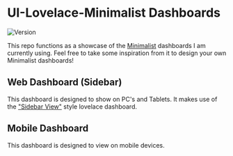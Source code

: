 # UI-Lovelace-Minimalist Dashboards

![Version](https://img.shields.io/github/v/release/UI-Lovelace-Minimalist/UI)

This repo functions as a showcase of the [Minimalist](https://github.com/UI-Lovelace-Minimalist/UI) dashboards I am currently using. Feel free to take some inspiration from it to design your own Minimalist dashboards!

## Web Dashboard (Sidebar)

This dashboard is designed to show on PC's and Tablets. It makes use of the ["Sidebar View"](https://www.home-assistant.io/lovelace/sidebar/) style lovelace dashboard.

## Mobile Dashboard

This dashboard is designed to view on mobile devices.